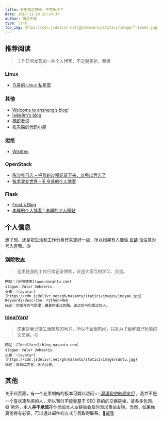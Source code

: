 ```yaml
---
title: 有朋自远方来，不亦乐乎？
date: 2017-11-18 15:24:37
author: 西风不瘦
type: link
top_img: https://cdn.jsdelivr.net/gh/masantu/statics/image/friends.jpg
---
```


## 推荐阅读
> 工作日常发现的一些个人博客，不定期更新、替换

### Linux
- [鸟哥的 Linux 私房菜](http://cn.linux.vbird.org/)

### 其他
- [Welcome to ansheng’s blog!](https://blog.ansheng.me/)
- [laike9m's blog](https://laike9m.com/)
- [捕蛇者说](https://pythonhunter.org/)
- [张先森的代码小屋](nullcc.github.io)

### 运维
- [Wikitten](http://wiki.361way.com/)

### OpenStack
- [陈沙克日志 – 把我的过程记录下来，以免以后忘了](http://www.chenshake.com/)
- [技术改变世界 - 孔令贤的个人博客](https://lingxiankong.github.io/index.html)

### Flask
- [Frost's Blog](https://frostming.com/)
- [李辉的个人博客 | 李辉的个人网站](http://greyli.com/posts/)

## 个人信息

想了想，还是把生活和工作分离开来更好一些，所以如果有人要做 [友链](https://www.masantu.com/links/) 请注意对号入座哦。😘

### [别院牧志](https://www.masantu.com/)

> 这里是我的工作日常记录博客，欢迎大家互相学习、交流。

```
网站：[别院牧志](www.masantu.com)
slogan：Valar Dohaeris.
头像：![avatar](https://cdn.jsdelivr.net/gh/masantu/statics/images/imoyao.jpg)
Keywords/Describe: Python/Web
描述：你如今的气质里，藏着你走过的路、读过的书和爱过的人。
```

### [IdealYard](https://blog.masantu.com)
> 这里是我记录生活随想的地方，所以不会很热闹，只是为了缓解自己矫情的文艺病。😐

```
网站：[IdealYard](blog.masantu.com)
slogan：Valar Dohaeris.
头像：![avatar](https://cdn.jsdelivr.net/gh/masantu/statics/image/santu.jpg)
描述：就命运而言，休论公道。
```

## 其他
关于此页面，有一个花里胡哨的版本可戳此访问 👉[*莫遥和他的朋友们*](https://blog.masantu.com/Friends) 。我并不是一个喜欢凑热闹的人，所以暂时不接受基于 SEO 目的的交换链接，请多多包涵。 😅 另外，本人**并不承诺**在你添加本人友链后会及时添加贵站友链。当然，如果你真觉得有必要，可以通过邮件的方式与我取得联系。📧[邮我](mailto:immoyao@gmail.com)
